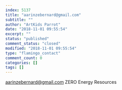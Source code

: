 ```yaml
---
index: 5137
title: "aarinzebernard@gmail.com"
subtitle: ""
author: "ArtKids Parrot"
date: "2018-11-01 09:55:54"
excerpt: ""
status: "published"
comment_status: "closed"
modified: "2018-11-01 09:55:54"
type: "flamingo_contact"
comment_count: 0
categories: []
tags: []
---
```


aarinzebernard@gmail.com
ZERO Energy Resources